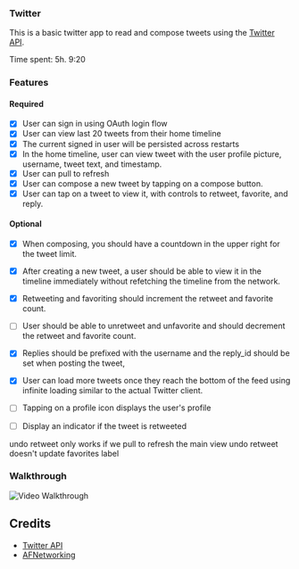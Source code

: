 ### Twitter

This is a basic twitter app to read and compose tweets using the [Twitter API](https://apps.twitter.com/).

Time spent: 5h. 9:20

### Features

#### Required

 - [x] User can sign in using OAuth login flow
 - [x] User can view last 20 tweets from their home timeline
 - [x] The current signed in user will be persisted across restarts
 - [x] In the home timeline, user can view tweet with the user profile picture, username, tweet text, and timestamp. 
 - [x] User can pull to refresh
 - [x] User can compose a new tweet by tapping on a compose button.
 - [x] User can tap on a tweet to view it, with controls to retweet, favorite, and reply.

#### Optional

 - [x] When composing, you should have a countdown in the upper right for the tweet limit.
 - [x] After creating a new tweet, a user should be able to view it in the timeline immediately without refetching the timeline from the network.
 - [x] Retweeting and favoriting should increment the retweet and favorite count.
 - [ ] User should be able to unretweet and unfavorite and should decrement the retweet and favorite count.
 - [x] Replies should be prefixed with the username and the reply_id should be set when posting the tweet,
 - [x] User can load more tweets once they reach the bottom of the feed using infinite loading similar to the actual Twitter client.

 - [ ] Tapping on a profile icon displays the user's profile
 - [ ] Display an indicator if the tweet is retweeted

undo retweet only works if we pull to refresh the main view
undo retweet doesn't update favorites label

### Walkthrough
![Video Walkthrough](http://i.imgur.com/4pDzo12.gif)

Credits
---------
* [Twitter API](https://apps.twitter.com/)
* [AFNetworking](https://github.com/AFNetworking/AFNetworking)